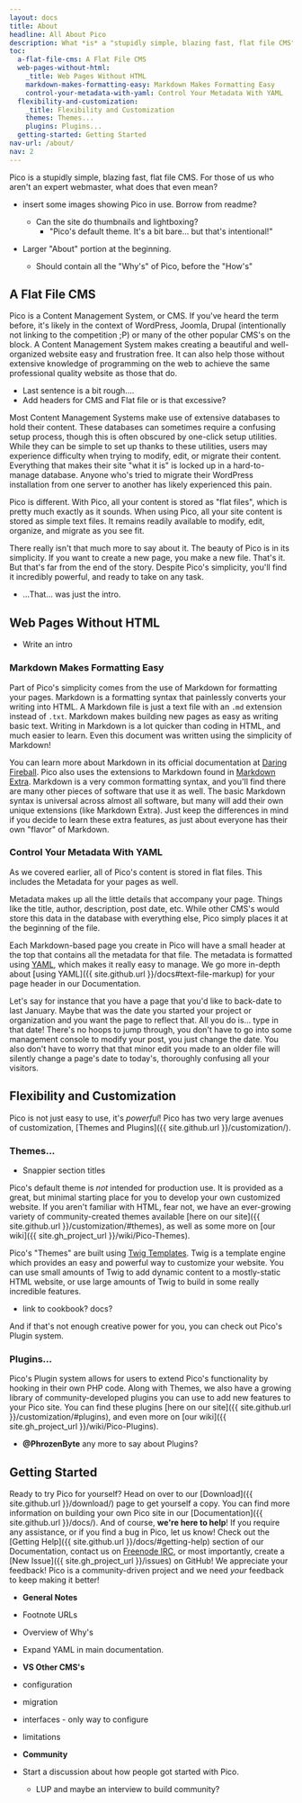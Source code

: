 ```yaml
---
layout: docs
title: About
headline: All About Pico
description: What *is* a "stupidly simple, blazing fast, flat file CMS" anyway?
toc:
  a-flat-file-cms: A Flat File CMS
  web-pages-without-html:
    _title: Web Pages Without HTML
    markdown-makes-formatting-easy: Markdown Makes Formatting Easy
    control-your-metadata-with-yaml: Control Your Metadata With YAML
  flexibility-and-customization:
    _title: Flexibility and Customization
    themes: Themes...
    plugins: Plugins...
  getting-started: Getting Started
nav-url: /about/
nav: 2
---
```


Pico is a stupidly simple, blazing fast, flat file CMS.  For those of us who aren't an expert webmaster, what does that even mean?

* insert some images showing Pico in use.  Borrow from readme?
  * Can the site do thumbnails and lightboxing?
	* "Pico's default theme.  It's a bit bare... but that's intentional!"

* Larger "About" portion at the beginning.
  * Should contain all the "Why's" of Pico, before the "How's"

## A Flat File CMS

Pico is a Content Management System, or CMS.  If you've heard the term before, it's likely in the context of WordPress, Joomla, Drupal (intentionally not linking to the competition ;P) or many of the other popular CMS's on the block.  A Content Management System makes creating a beautiful and well-organized website easy and frustration free.  It can also help those without extensive knowledge of programming on the web to achieve the same professional quality website as those that do.

 * Last sentence is a bit rough....
 * Add headers for CMS and Flat file or is that excessive?

Most Content Management Systems make use of extensive databases to hold their content.  These databases can sometimes require a confusing setup process, though this is often obscured by one-click setup utilities.  While they can be simple to set up thanks to these utilities, users may experience difficulty when trying to modify, edit, or migrate their content.  Everything that makes their site "what it is" is locked up in a hard-to-manage database.  Anyone who's tried to migrate their WordPress installation from one server to another has likely experienced this pain.

Pico is different.  With Pico, all your content is stored as "flat files", which is pretty much exactly as it sounds.  When using Pico, all your site content is stored as simple text files.  It remains readily available to modify, edit, organize, and migrate as you see fit.

There really isn't that much more to say about it.  The beauty of Pico is in its simplicity.  If you want to create a new page, you make a new file.  That's it.  But that's far from the end of the story.  Despite Pico's simplicity, you'll find it incredibly powerful, and ready to take on any task.

* ...That... was just the intro.

## Web Pages Without HTML

* Write an intro

### Markdown Makes Formatting Easy

Part of Pico's simplicity comes from the use of Markdown for formatting your pages.  Markdown is a formatting syntax that painlessly converts your writing into HTML.  A Markdown file is just a text file with an `.md` extension instead of `.txt`.  Markdown makes building new pages as easy as writing basic text.  Writing in Markdown is a lot quicker than coding in HTML, and much easier to learn.  Even this document was written using the simplicity of Markdown!

You can learn more about Markdown in its official documentation at [Daring Fireball](http://daringfireball.net/projects/markdown/).  Pico also uses the extensions to Markdown found in [Markdown Extra](https://michelf.ca/projects/php-markdown/extra/).  Markdown is a very common formatting syntax, and you'll find there are many other pieces of software that use it as well.  The basic Markdown syntax is universal across almost all software, but many will add their own unique extensions (like Markdown Extra).  Just keep the differences in mind if you decide to learn these extra features, as just about everyone has their own "flavor" of Markdown.

### Control Your Metadata With YAML

As we covered earlier, all of Pico's content is stored in flat files.  This includes the Metadata for your pages as well.

Metadata makes up all the little details that accompany your page.  Things like the title, author, description, post date, etc.  While other CMS's would store this data in the database with everything else, Pico simply places it at the beginning of the file.

Each Markdown-based page you create in Pico will have a small header at the top that contains all the metadata for that file.  The metadata is formatted using [YAML](https://en.wikipedia.org/wiki/YAML), which makes it really easy to manage.  We go more in-depth about [using YAML]({{ site.github.url }}/docs#text-file-markup) for your page header in our Documentation.

Let's say for instance that you have a page that you'd like to back-date to last January.  Maybe that was the date you started your project or organization and you want the page to reflect that.  All you do is... type in that date!  There's no hoops to jump through, you don't have to go into some management console to modify your post, you just change the date.  You also don't have to worry that that minor edit you made to an older file will silently change a page's date to today's, thoroughly confusing all your visitors.

## Flexibility and Customization

Pico is not just easy to use, it's *powerful*!  Pico has two very large avenues of customization, [Themes and Plugins]({{ site.github.url }}/customization/).

### Themes...

* Snappier section titles

Pico's default theme is *not* intended for production use.  It is provided as a great, but minimal starting place for you to develop your own customized website.  If you aren't familiar with HTML, fear not, we have an ever-growing variety of community-created themes available [here on our site]({{ site.github.url }}/customization/#themes), as well as some more on [our wiki]({{ site.gh_project_url }}/wiki/Pico-Themes).

Pico's "Themes" are built using [Twig Templates](http://twig.sensiolabs.org/).  Twig is a template engine which provides an easy and powerful way to customize your website.  You can use small amounts of Twig to add dynamic content to a mostly-static HTML website, or use large amounts of Twig to build in some really incredible features.

* link to cookbook? docs?

And if that's not enough creative power for you, you can check out Pico's Plugin system.

### Plugins...

Pico's Plugin system allows for users to extend Pico's functionality by hooking in their own PHP code.  Along with Themes, we also have a growing library of community-developed plugins you can use to add new features to your Pico site.  You can find these plugins [here on our site]({{ site.github.url }}/customization/#plugins), and even more on [our wiki]({{ site.gh_project_url }}/wiki/Pico-Plugins).

* **@PhrozenByte** any more to say about Plugins?

## Getting Started

Ready to try Pico for yourself?  Head on over to our [Download]({{ site.github.url }}/download/) page to get yourself a copy.  You can find more information on building your own Pico site in our [Documentation]({{ site.github.url }}/docs/).  And of course, **we're here to help**!  If you require any assistance, or if you find a bug in Pico, let us know!  Check out the [Getting Help]({{ site.github.url }}/docs/#getting-help) section of our Documentation, contact us on [Freenode IRC](https://webchat.freenode.net/?channels=%23picocms), or most importantly, create a [New Issue]({{ site.gh_project_url }}/issues) on GitHub!  We appreciate your feedback!  Pico is a community-driven project and we need *your* feedback to keep making it better!

* **General Notes**
* Footnote URLs
* Overview of Why's
* Expand YAML in main documentation.


* **VS Other CMS's**
* configuration
* migration
* interfaces - only way to configure
* limitations

* **Community**
* Start a discussion about how people got started with Pico.
  * LUP and maybe an interview to build community?

